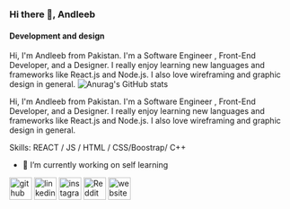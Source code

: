 ### Hi there 👋, Andleeb
#### Development and design

Hi, I'm Andleeb from Pakistan. I'm a Software Engineer , Front-End Developer, and a Designer. I really enjoy learning new languages and frameworks like React.js and Node.js. I also love wireframing and graphic design in general.
![Anurag's GitHub stats](https://github-readme-stats.vercel.app/api?username=andleeb4898&theme=dark&show_icons=true)



Hi, I'm Andleeb from Pakistan. I'm a Software Engineer , Front-End Developer, and a Designer. I really enjoy learning new languages and frameworks like React.js and Node.js. I also love wireframing and graphic design in general.

Skills:  REACT / JS / HTML / CSS/Boostrap/ C++

- 🔭 I’m currently working on self learning 


[<img src='https://cdn.jsdelivr.net/npm/simple-icons@3.0.1/icons/github.svg' alt='github' height='40'>](https://github.com/andleeb4898)  [<img src='https://cdn.jsdelivr.net/npm/simple-icons@3.0.1/icons/linkedin.svg' alt='linkedin' height='40'>](https://www.linkedin.com/in/https://linkedin.com/in/andleeeb-ishfaq-859a00237/)  [<img src='https://cdn.jsdelivr.net/npm/simple-icons@3.0.1/icons/instagram.svg' alt='instagram' height='40'>](https://www.instagram.com/Graphic.hic/)  [<img src='https://cdn.jsdelivr.net/npm/simple-icons@3.0.1/icons/reddit.svg' alt='Reddit' height='40'>](https://www.reddit.com/user/https://www.reddit.com/user/Past-Clue-6341/?utm_source=share&utm_medium=web3x&utm_name=web3xcss&utm_term=1&utm_content=share_button)  [<img src='https://cdn.jsdelivr.net/npm/simple-icons@3.0.1/icons/icloud.svg' alt='website' height='40'>](https://andleeb4898.github.io/andleebishfaq-portfolio/)  

